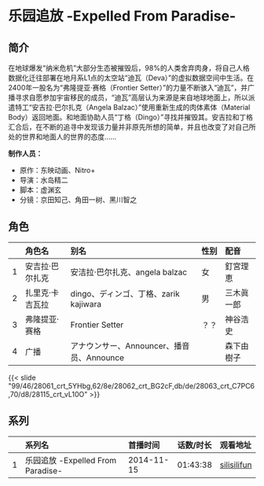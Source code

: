 # 乐园追放 -Expelled From Paradise-


## 简介

在地球爆发“纳米危机”大部分生态被摧毁后，98%的人类舍弃肉身，将自己人格数据化迁往部署在地月系L1点的太空站“迪瓦（Deva）”的虚拟数据空间中生活。在2400年一股名为“弗隆提亚·赛格（Frontier Setter）”的力量不断骇入“迪瓦”，并广播寻求自愿参加宇宙移民的成员，“迪瓦”高层认为来源是来自地球地面上，所以派遣特工“安吉拉·巴尔扎克（Angela Balzac）”使用重新生成的肉体素体（Material Body）返回地面。和地面协助人员“丁格（Dingo）”寻找并摧毁其。安吉拉和丁格汇合后，在不断的追寻中发现该力量并非原先所想的简单，并且也改变了对自己所处的世界和地面人的世界的态度……

**制作人员：**
- 原作：东映动画、Nitro+
- 导演：水岛精二
- 脚本：虚渊玄
- 分镜：京田知己、角田一树、黑川智之

## 角色

|     |   角色名   |   别名  | 性别 |  配音  |
|:--- |:------  |:----      |:---  |:--   |
| 1 | 安吉拉·巴尔扎克 | 安洁拉·巴尔扎克、angela balzac | 女 | 釘宮理恵 |
| 2 | 扎里克·卡吉瓦拉 | dingo、ディンゴ、丁格、zarik kajiwara | 男 | 三木眞一郎 |
| 3 | 弗隆提亚·赛格 | Frontier Setter | ？？ | 神谷浩史 |
| 4 | 广播 | アナウンサー、Announcer、播音员、Announce |  | 森下由樹子 |

{{< slide "99/46/28061_crt_5YHbg,62/8e/28062_crt_BG2cF,db/de/28063_crt_C7PC6,70/d8/28115_crt_vL10O" >}}

## 系列

|     |   系列名   |   首播时间  | 话数/时长  | 观看地址 |
|:---  |:------    |:----      |:---       |:---  |
| 1 | 乐园追放 -Expelled From Paradise- | 2014-11-15 | 01:43:38 | [silisilifun](https://www.silisilifun.com/vodplay/pPZ7777Z/1/1/)  |



